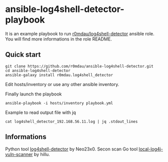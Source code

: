 ansible-log4shell-detector-playbook
===================================

It is an example playbook to run [r0mdau/log4shell-detector](https://github.com/r0mdau/ansible-role-log4shell-detector) ansible role.
You will find more informations in the role README.

## Quick start

    git clone https://github.com/r0mdau/ansible-log4shell-detector.git
    cd ansible-log4shell-detector
    ansible-galaxy install r0mdau.log4shell_detector

Edit hosts/inventory or use any other ansible inventory.

Finally launch the playbook

    ansible-playbook -i hosts/inventory playbook.yml

Example to read output file with jq

    cat log4shell_detector_192.168.56.11.log | jq .stdout_lines


## Informations

Python tool [log4shell-detector](https://github.com/Neo23x0/log4shell-detector) by Neo23x0.
Secon scan Go tool [local-log4j-vuln-scanner](https://github.com/hillu/local-log4j-vuln-scanner) by hillu.
